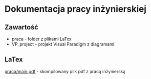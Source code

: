 # Dokumentacja pracy inżynierskiej


## Zawartość

* praca - folder z plikami LaTex
* VP_project - projekt Visual Paradigm z diagramami


## LaTex

[praca/main.pdf](praca/main.pdf) - skompilowany plik pdf z pracą inżynierską
